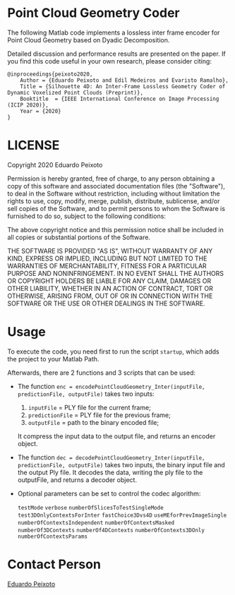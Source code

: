 # Point Cloud Geometry Coder

The following Matlab code implements a lossless inter frame encoder for Point Cloud Geometry based on Dyadic Decomposition. 

Detailed discussion and performance results are presented on the paper. 
If you find this code useful in your own research, please consider citing:

    @inproceedings{peixoto2020,
	    Author = {Eduardo Peixoto and Edil Medeiros and Evaristo Ramalho},
	    Title = {Silhouette 4D: An Inter-Frame Lossless Geometry Coder of Dynamic Voxelized Point Clouds (Preprint)},
	    Booktitle  = {IEEE International Conference on Image Processing (ICIP 2020)},
	    Year = {2020}
    }

# LICENSE
Copyright 2020 Eduardo Peixoto

Permission is hereby granted, free of charge, to any person obtaining a copy of this software and associated documentation files (the "Software"), to deal in the Software without restriction, including without limitation the rights to use, copy, modify, merge, publish, distribute, sublicense, and/or sell copies of the Software, and to permit persons to whom the Software is furnished to do so, subject to the following conditions:

The above copyright notice and this permission notice shall be included in all copies or substantial portions of the Software.

THE SOFTWARE IS PROVIDED "AS IS", WITHOUT WARRANTY OF ANY KIND, EXPRESS OR IMPLIED, INCLUDING BUT NOT LIMITED TO THE WARRANTIES OF MERCHANTABILITY, FITNESS FOR A PARTICULAR PURPOSE AND NONINFRINGEMENT. IN NO EVENT SHALL THE AUTHORS OR COPYRIGHT HOLDERS BE LIABLE FOR ANY CLAIM, DAMAGES OR OTHER LIABILITY, WHETHER IN AN ACTION OF CONTRACT, TORT OR OTHERWISE, ARISING FROM, OUT OF OR IN CONNECTION WITH THE SOFTWARE OR THE USE OR OTHER DEALINGS IN THE SOFTWARE.

# Usage
To execute the code, you need first to run the script `startup`, which adds the project to your Matlab Path.

Afterwards, there are 2 functions and 3 scripts that can be used:
- The function
    `enc = encodePointCloudGeometry_Inter(inputFile, predictionFile, outputFile)`
	takes two inputs:

    1. `inputFile` = PLY file for the current frame;
    2. `predictionFile` = PLY file for the previous frame;
    3. `outputFile` = path to the binary encoded file;

	It compress the input data to the output file, and returns an encoder object.

- The function
    `dec = decodePointCloudGeometry_Inter(inputFile, predictionFile, outputFile)`
	takes two inputs, the binary input file and the output Ply file.
	It decodes the data, writing the ply file to the outputFile, and returns a decoder object.

- Optional parameters can be set to control the codec algorithm:

  `testMode`
  `verbose`
  `numberOfSlicesToTestSingleMode`
  `test3DOnlyContextsForInter`
  `fastChoice3Dvs4D`
  `useMEforPrevImageSingle`
  `numberOfContextsIndependent`
  `numberOfContextsMasked`
  `numberOf3DContexts`
  `numberOf4DContexts`
  `numberOfContexts3DOnly`
  `numberOfContextsParams`


# Contact Person
[Eduardo Peixoto](mailto:eduardopeixoto@ieee.org)